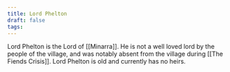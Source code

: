 ```yaml
---
title: Lord Phelton
draft: false
tags:
---
```

Lord Phelton is the Lord of [[Minarra]]. He is not a well loved lord by the people of the village, and was notably absent from the village during [[The Fiends Crisis]]. Lord Phelton is old and currently has no heirs. 